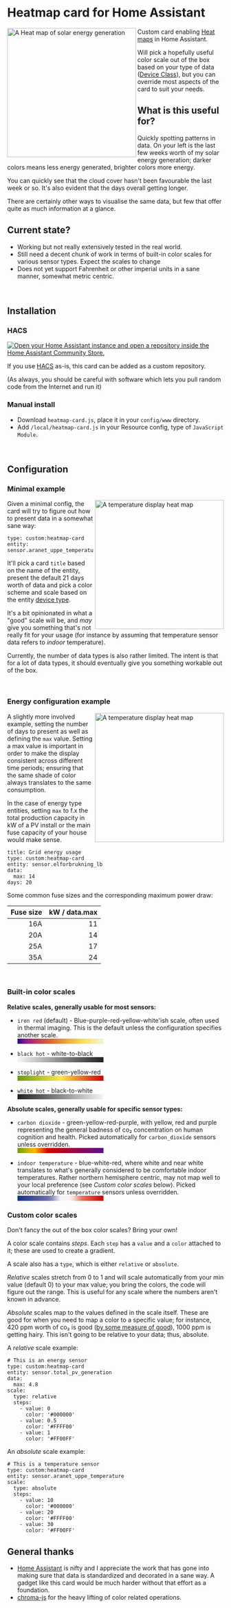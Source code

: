 # Heatmap card for Home Assistant
<img align="left" width="300" alt="A Heat map of solar energy generation" src="images/solar_pv.png">

Custom card enabling [Heat maps](https://en.wikipedia.org/wiki/Heat_map) in Home Assistant.

Will pick a hopefully useful color scale out of the box based on your type of data ([Device Class](https://www.home-assistant.io/integrations/sensor/#device-class)), but you can override most aspects of the card to suit your needs.

## What is this useful for?
Quickly spotting patterns in data. On your left is the last few weeks worth of my solar energy generation; darker colors means less energy generated, brighter colors more energy.

You can quickly see that the cloud cover hasn't been favourable the last week or so. It's also evident that the days overall getting longer.

There are certainly other ways to visualise the same data, but few that offer quite as much information at a glance.

## Current state?
* Working but not really extensively tested in the real world.
* Still need a decent chunk of work in terms of built-in color scales for various sensor types. Expect the scales to change
* Does not yet support Fahrenheit or other imperial units in a sane manner, somewhat metric centric.

<br clear="both"/>

## Installation
### HACS
[![Open your Home Assistant instance and open a repository inside the Home Assistant Community Store.](https://my.home-assistant.io/badges/hacs_repository.svg)](https://my.home-assistant.io/redirect/hacs_repository/?owner=kandsten&repository=ha-heatmap-card&category=Lovelace)

If you use [HACS](https://hacs.xyz) as-is, this card can be added as a custom repository. 

(As always, you should be careful with software which lets you pull random code from the Internet and run it)

### Manual install
  * Download `heatmap-card.js`, place it in your `config/www` directory.
  * Add `/local/heatmap-card.js` in your Resource config, type of `JavaScript Module`.

<br clear="both"/>

## Configuration
### Minimal example
<img align="right" width="300" alt="A temperature display heat map" src="images/temperature.png">

Given a minimal config, the card will try to figure out how to present data in a somewhat sane way:

```
type: custom:heatmap-card
entity: sensor.aranet_uppe_temperature
```

It'll pick a card `title` based on the name of the entity, present the default 21 days worth of 
data and pick a color scheme and scale based on the entity [device type](https://www.home-assistant.io/integrations/sensor/).

It's a bit opinionated in what a "good" scale will be, and _may_ give you something that's not really 
fit for your usage (for instance by assuming that temperature sensor data refers to _indoor_ temperature). 

Currently, the number of data types is also rather limited. The intent is that for a lot of data types, 
it should eventually give you something workable out of the box.

<br clear="both"/>

### Energy configuration example
<img align="right" width="300" alt="A temperature display heat map" src="images/grid_usage.png">

A slightly more involved example, setting the number of days to present as well as
defining the `max` value. Setting a max value is important in order to make the display
consistent across different time periods; ensuring that the same shade of color always
translates to the same consumption.

In the case of energy type entities, setting `max` to f.x the total production
capacity in kW of a PV install or the main fuse capacity of your house would make
sense.

```
title: Grid energy usage
type: custom:heatmap-card
entity: sensor.elforbrukning_lb
data:
  max: 14
days: 20
```

Some common fuse sizes and the corresponding maximum power draw:

|Fuse size| kW / data.max |
|     ---:|          ---: |
|      16A|             11|
|      20A|             14|
|      25A|             17|
|      35A|             24|

<br clear="both"/>

### Built-in color scales

**Relative scales, generally usable for most sensors:**
* `iron red` (default) - Blue-purple-red-yellow-white'ish scale, often used in thermal imaging. This is the default unless the configuration specifies another scale.<br/>
  <svg width="200" height="12" xmlns="http://www.w3.org/2000/svg">
    <foreignObject width="200" height="12">
        <div xmlns="http://www.w3.org/1999/xhtml" style="background: linear-gradient(90deg, #230382 0%, #5b108c 5%, #921c96 10%, #a42880 15%, #b7336b 20%, #c93f55 25%, #d04e48 30%, #d85e3a 35%, #df6d2d 40%, #e37e31 45%, #e78f35 50%, #eb9f39 55%, #efb03d 60%, #f2bf44 65%, #f6cf4b 70%, #f9de52 75%, #f8e36c 80%, #f7e786 85%, #f7eca0 90%, #f6f0ba 95%, #f5f5d4 100%); height: 12px; width: 200px;">&nbsp;
        </div>
    </foreignObject>
  </svg>

* `black hot` - white-to-black<br/>
    <svg width="200" height="12" xmlns="http://www.w3.org/2000/svg">
      <foreignObject width="200" height="12">
          <div xmlns="http://www.w3.org/1999/xhtml" style="background: linear-gradient(90deg, #F5F5F5 0%, #242124 100%); height: 12px; width: 200px;">&nbsp;
          </div>
      </foreignObject>
    </svg>
* `stoplight` - green-yellow-red<br/>
      <svg width="200" height="12" xmlns="http://www.w3.org/2000/svg">
        <foreignObject width="200" height="12">
            <div xmlns="http://www.w3.org/1999/xhtml" style="background: linear-gradient(90deg, #6d9b17 0%, #7ba31c 5%, #8aaa22 10%, #98b227 15%, #a7b92c 20%, #b5c132 25%, #c3c937 30%, #d2d03c 35%, #e0d841 40%, #efdf47 45%, #fde74c 50%, #f8d044 55%, #f4b93d 60%, #efa235 65%, #eb8b2e 70%, #e67426 75%, #e15c1e 80%, #dd4517 85%, #d82e0f 90%, #d41708 95%, #cf0000 100%); height: 12px; width: 200px;">&nbsp;
            </div>
        </foreignObject>
      </svg>
* `white hot` - black-to-white<br/>
    <svg width="200" height="12" xmlns="http://www.w3.org/2000/svg">
      <foreignObject width="200" height="12">
          <div xmlns="http://www.w3.org/1999/xhtml" style="background: linear-gradient(90deg,  #242124 0%, #F5F5F5 100%); height: 12px; width: 200px;">&nbsp;
          </div>
      </foreignObject>
    </svg>

**Absolute scales, generally usable for specific sensor types:**
* `carbon dioxide` - green-yellow-red-purple, with yellow, red and
  purple representing the general badness of co₂ concentration on
  human cognition and health. Picked automatically for `carbon_dioxide`
  sensors unless overridden.<br/>
    <svg width="200" height="12" xmlns="http://www.w3.org/2000/svg">
      <foreignObject width="200" height="12">
          <div xmlns="http://www.w3.org/1999/xhtml" style="background: linear-gradient(90deg, #6d9b17 0%, #93a411 5%, #b8ae0b 10%, #deb705 15%, #fdb700 20%, #ee7c00 25%, #df4100 30%, #d00600 35%, #c7010a 40%, #be0215 45%, #b5031f 50%, #ac052a 55%, #a30635 60%, #9a0740 65%, #91084b 70%, #880956 75%, #7f0a61 80%, #760c6b 85%, #6d0d76 90%, #640e81 95%, #5b0f8c 100%); width: 200px;">&nbsp;
          </div>
      </foreignObject>
    </svg>

* `indoor temperature` - blue-white-red, where white and near white
  translates to what's generally considered to be comfortable indoor
  temperatures. Rather northern hemisphere centric, may not map well
  to your local preference (see _Custom color scales_ below). Picked
  automatically for `temperature` sensors unless overridden.<br/>
    <svg width="200" height="12" xmlns="http://www.w3.org/2000/svg">
      <foreignObject width="200" height="12">
          <div xmlns="http://www.w3.org/1999/xhtml" style="background: linear-gradient(90deg, #0f3489 0%, #1e3c8e 5%, #2d4593 10%, #3b4d99 15%, #4a569e 20%, #595ea3 25%, #6367a8 30%, #6e70ad 35%, #8d8ebe 40%, #c1c1d9 45%, #f5f5f5 50%, #f5f5f5 55%, #f5f5f5 60%, #f3dbd6 65%, #eea898 70%, #ea755a 75%, #e55e48 80%, #df4636 85%, #da2f24 90%, #d41712 95%, #cf0000 100%); width: 200px;">&nbsp;
          </div>
      </foreignObject>
    </svg>


### Custom color scales
Don't fancy the out of the box color scales? Bring your own!

A color scale contains _steps_. Each `step` has a `value` and
a `color` attached to it; these are used to create a gradient.

A scale also has a `type`, which is either `relative` or `absolute`.

_Relative_ scales stretch from 0 to 1 and will scale automatically from your min value (default 0) to your max value; you bring the colors, the code will figure out the range. This is useful for any scale where the numbers aren't known in advance.

_Absolute_ scales map to the values defined in the scale itself. These are good for when you need to map a color to a specific value; for instance, 420 ppm worth of co₂ is good ([by some measure of good](https://www.ipcc.ch/)), 1000 ppm is getting hairy. This isn't going to be relative to your data; thus, absolute.

A _relative_ scale example:
```
# This is an energy sensor
type: custom:heatmap-card
entity: sensor.total_pv_generation
data:
  max: 4.8
scale:
  type: relative
  steps:
    - value: 0
      color: '#000000'
    - value: 0.5
      color: '#FFFF00'
    - value: 1
      color: '#FF00FF'
```

An _absolute_ scale example:
```
# This is a temperature sensor
type: custom:heatmap-card
entity: sensor.aranet_uppe_temperature
scale:
  type: absolute
  steps:
    - value: 10
      color: '#000000'
    - value: 20
      color: '#FFFF00'
    - value: 30
      color: '#FF00FF'
```


## General thanks
* [Home Assistant](https://www.home-assistant.io/) is nifty and I  appreciate the work that has gone into making sure that data is standardized and decorated in a sane way. A gadget like this card would be much harder without that effort as a foundation.
* [chroma-js](https://gka.github.io/chroma.js/) for the heavy lifting of color related operations.
